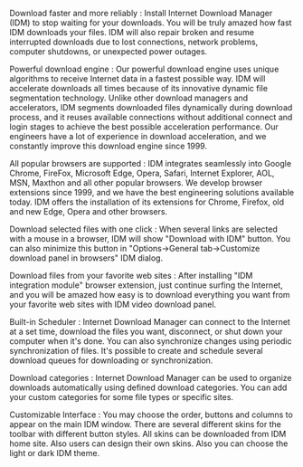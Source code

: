 
Download faster and more reliably : Install Internet Download Manager (IDM) to stop waiting for your downloads. You will be truly amazed how fast IDM downloads your files. IDM will also repair broken and resume interrupted downloads due to lost connections, network problems, computer shutdowns, or unexpected power outages.

Powerful download engine : Our powerful download engine uses unique algorithms to receive Internet data in a fastest possible way. IDM will accelerate downloads all times because of its innovative dynamic file segmentation technology. Unlike other download managers and accelerators, IDM segments downloaded files dynamically during download process, and it reuses available connections without additional connect and login stages to achieve the best possible acceleration performance. Our engineers have a lot of experience in download acceleration, and we constantly improve this download engine since 1999. 

All popular browsers are supported : IDM integrates seamlessly into Google Chrome, FireFox, Microsoft Edge, Opera, Safari, Internet Explorer, AOL, MSN, Maxthon and all other popular browsers. We develop browser extensions since 1999, and we have the best engineering solutions available today. IDM offers the installation of its extensions for Chrome, Firefox, old and new Edge, Opera and other browsers.


Download selected files with one click : When several links are selected with a mouse in a browser, IDM will show "Download with IDM" button. You can also minimize this button in "Options→General tab→Customize download panel in browsers" IDM dialog.


Download files from your favorite web sites : After installing "IDM integration module" browser extension, just continue surfing the Internet, and you will be amazed how easy is to download everything you want from your favorite web sites with IDM video download panel.


Built-in Scheduler : Internet Download Manager can connect to the Internet at a set time, download the files you want, disconnect, or shut down your computer when it's done. You can also synchronize changes using periodic synchronization of files. It's possible to create and schedule several download queues for downloading or synchronization. 


Download categories : Internet Download Manager can be used to organize downloads automatically using defined download categories. You can add your custom categories for some file types or specific sites.


Customizable Interface : You may choose the order, buttons and columns to appear on the main IDM window. There are several different skins for the toolbar with different button styles. All skins can be downloaded from IDM home site. Also users can design their own skins. Also you can choose the light or dark IDM theme.

